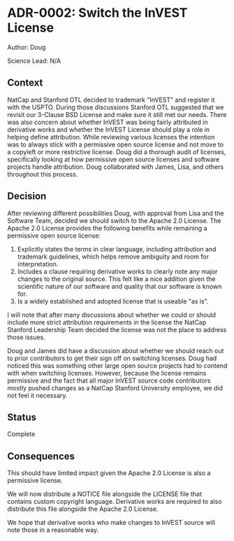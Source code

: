 # ADR-0002: Switch the InVEST License

Author: Doug

Science Lead: N/A

## Context

NatCap and Stanford OTL decided to trademark "InVEST" and register it with 
the USPTO. During those discussions Stanford OTL suggested that we revisit 
our 3-Clause BSD License and make sure it still met our needs. There was also
concern about whether InVEST was being fairly attributed in derivative works 
and whether the InVEST License should play a role in helping define attribution.
While reviewing various licenses the intention was to always stick with a
permissive open source license and not move to a copyleft or more restrictive 
license. Doug did a thorough audit of licenses, specifically looking at how 
permissive open source licenses and software projects handle attribution.
Doug collaborated with James, Lisa, and others throughout this process.

## Decision

After reviewing different possibilities Doug, with approval from Lisa and the
Software Team, decided we should switch to the Apache 2.0 License. The Apache
2.0 License provides the following benefits while remaining a permissive open 
source license:

1. Explicitly states the terms in clear language, including attribution and
   trademark guidelines, which helps remove ambiguity and room for
   interpretation.
2. Includes a clause requiring derivative works to clearly note any major changes
   to the original source. This felt like a nice addition given the scientific 
   nature of our software and quality that our software is known for.
3. Is a widely established and adopted license that is useable "as is".

I will note that after many discussions about whether we could or should
include more strict attribution requirements in the license the NatCap Stanford 
Leadership Team decided the license was not the place to address those issues.

Doug and James did have a discussion about whether we should reach out to prior
contributors to get their sign off on switching licenses. Doug had noticed this
was something other large open source projects had to contend with when 
switching licenses. However, because the license remains permissive and the 
fact that all major InVEST source code contributors mostly pushed changes as a
NatCap Stanford University employee, we did not feel it necessary.

## Status

Complete

## Consequences

This should have limited impact given the Apache 2.0 License is also a 
permissive license.

We will now distribute a NOTICE file alongside the LICENSE file that contains
custom copyright language. Derivative works are required to also distribute 
this file alongside the Apache 2.0 License.

We hope that derivative works who make changes to InVEST source will note those
in a reasonable way.
